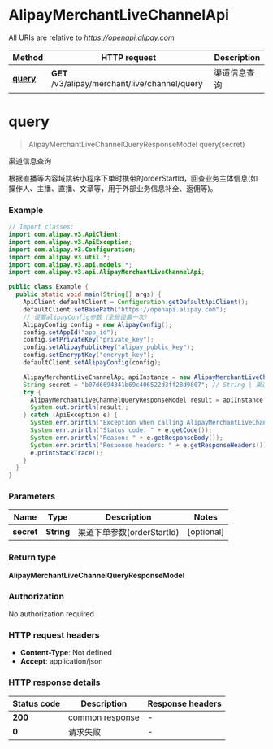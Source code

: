# AlipayMerchantLiveChannelApi

All URIs are relative to *https://openapi.alipay.com*

| Method | HTTP request | Description |
|------------- | ------------- | -------------|
| [**query**](AlipayMerchantLiveChannelApi.md#query) | **GET** /v3/alipay/merchant/live/channel/query | 渠道信息查询 |


<a name="query"></a>
# **query**
> AlipayMerchantLiveChannelQueryResponseModel query(secret)

渠道信息查询

根据直播等内容域跳转小程序下单时携带的orderStartId，回查业务主体信息(如操作人、主播、直播、文章等，用于外部业务信息补全、返佣等)。

### Example
```java
// Import classes:
import com.alipay.v3.ApiClient;
import com.alipay.v3.ApiException;
import com.alipay.v3.Configuration;
import com.alipay.v3.util.*;
import com.alipay.v3.api.models.*;
import com.alipay.v3.api.AlipayMerchantLiveChannelApi;

public class Example {
  public static void main(String[] args) {
    ApiClient defaultClient = Configuration.getDefaultApiClient();
    defaultClient.setBasePath("https://openapi.alipay.com");
    // 设置alipayConfig参数（全局设置一次）
    AlipayConfig config = new AlipayConfig();
    config.setAppId("app_id");
    config.setPrivateKey("private_key");
    config.setAlipayPublicKey("alipay_public_key");
    config.setEncryptKey("encrypt_key");
    defaultClient.setAlipayConfig(config);

    AlipayMerchantLiveChannelApi apiInstance = new AlipayMerchantLiveChannelApi(defaultClient);
    String secret = "b07d6694341b69c406522d3ff28d9807"; // String | 渠道下单参数(orderStartId)
    try {
      AlipayMerchantLiveChannelQueryResponseModel result = apiInstance.query(secret);
      System.out.println(result);
    } catch (ApiException e) {
      System.err.println("Exception when calling AlipayMerchantLiveChannelApi#query");
      System.err.println("Status code: " + e.getCode());
      System.err.println("Reason: " + e.getResponseBody());
      System.err.println("Response headers: " + e.getResponseHeaders());
      e.printStackTrace();
    }
  }
}
```

### Parameters

| Name | Type | Description  | Notes |
|------------- | ------------- | ------------- | -------------|
| **secret** | **String**| 渠道下单参数(orderStartId) | [optional] |

### Return type

**AlipayMerchantLiveChannelQueryResponseModel**

### Authorization

No authorization required

### HTTP request headers

 - **Content-Type**: Not defined
 - **Accept**: application/json

### HTTP response details
| Status code | Description | Response headers |
|-------------|-------------|------------------|
| **200** | common response |  -  |
| **0** | 请求失败 |  -  |

